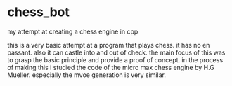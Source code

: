 # chess_bot
my attempt at creating a chess engine in cpp

this is a very basic attempt at a program that plays chess.
it has no en passant. also it can castle into and out of check.
the main focus of this was to grasp the basic principle and provide
a proof of concept. in the process of making this i studied the code 
of the micro max chess engine by H.G Mueller. especially the mvoe generation
is very similar. 
